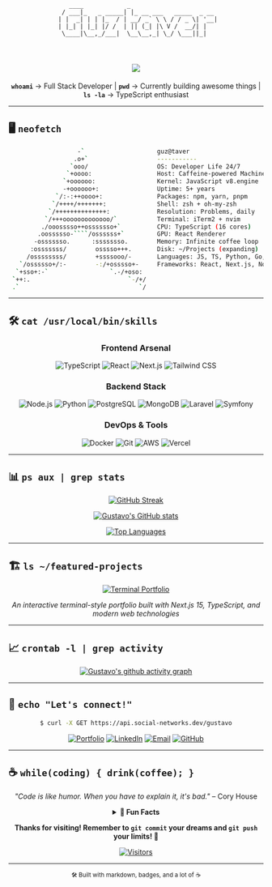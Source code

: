 <div align="center">

```ascii
   ____            _                       
  / ___|_   _ _____| |_ __ ___   _____  _ __ 
 | |  _| | | |_  / | __/ _` \ \ / / _ \| '__|
 | |_| | |_| |/ /  | || (_| |\ V /  __/| |   
  \____|\__,_/___|  \__\__,_| \_/ \___||_|   
                                            
```

</div>

<h1 align="center">
  <img src="https://readme-typing-svg.herokuapp.com/?font=JetBrains+Mono&size=35&center=true&vCenter=true&width=500&height=70&duration=4000&lines=Hello+World!;I'm+Gustavo;Welcome+to+my+terminal!" />
</h1>

<div align="center">
  
**`whoami`** → Full Stack Developer | **`pwd`** → Currently building awesome things | **`ls -la`** → TypeScript enthusiast

</div>

---

## 🖥️ **`neofetch`**

```bash
                   -`                    guz@taver
                  .o+`                   -----------
                 `ooo/                   OS: Developer Life 24/7
                `+oooo:                  Host: Caffeine-powered Machine
               `+oooooo:                 Kernel: JavaScript v8.engine
               -+oooooo+:                Uptime: 5+ years
             `/:-:++oooo+:               Packages: npm, yarn, pnpm
            `/++++/+++++++:              Shell: zsh + oh-my-zsh
           `/++++++++++++++:             Resolution: Problems, daily
          `/+++ooooooooooooo/`           Terminal: iTerm2 + nvim
         ./ooosssso++osssssso+`          CPU: TypeScript (16 cores)
        .oossssso-````/ossssss+`         GPU: React Renderer 
       -osssssso.      :ssssssso.        Memory: Infinite coffee loop
      :osssssss/        osssso+++.       Disk: ~/Projects (expanding)
     /ossssssss/        +ssssooo/-       Languages: JS, TS, Python, Go, PHP
   `/ossssso+/:-        -:/+osssso+-     Frameworks: React, Next.js, Node, Symfony, Laravel
  `+sso+:-`                 `.-/+oso:    
 `++:.                           `-/+/   
 .`                                 `/   
```

---

## 🛠️ **`cat /usr/local/bin/skills`**

<div align="center">

### **Frontend Arsenal**
![TypeScript](https://img.shields.io/badge/TypeScript-3178C6?style=for-the-badge&logo=typescript&logoColor=white)
![React](https://img.shields.io/badge/React-61DAFB?style=for-the-badge&logo=react&logoColor=black)
![Next.js](https://img.shields.io/badge/Next.js-000000?style=for-the-badge&logo=nextdotjs&logoColor=white)
![Tailwind CSS](https://img.shields.io/badge/Tailwind_CSS-06B6D4?style=for-the-badge&logo=tailwindcss&logoColor=white)

### **Backend Stack**
![Node.js](https://img.shields.io/badge/Node.js-339933?style=for-the-badge&logo=nodedotjs&logoColor=white)
![Python](https://img.shields.io/badge/Python-3776AB?style=for-the-badge&logo=python&logoColor=white)
![PostgreSQL](https://img.shields.io/badge/PostgreSQL-4169E1?style=for-the-badge&logo=postgresql&logoColor=white)
![MongoDB](https://img.shields.io/badge/MongoDB-47A248?style=for-the-badge&logo=mongodb&logoColor=white)
![Laravel](https://img.shields.io/badge/Laravel-FF9999?style=for-the-badge&logo=laravel&logoColor=red)
![Symfony](https://img.shields.io/badge/Symfony-FF4444?style=for=the=badge&logo=symfony&logoColor=black)

### **DevOps & Tools**
![Docker](https://img.shields.io/badge/Docker-2496ED?style=for-the-badge&logo=docker&logoColor=white)
![Git](https://img.shields.io/badge/Git-F05032?style=for-the-badge&logo=git&logoColor=white)
![AWS](https://img.shields.io/badge/AWS-232F3E?style=for-the-badge&logo=amazonwebservices&logoColor=white)
![Vercel](https://img.shields.io/badge/Vercel-000000?style=for-the-badge&logo=vercel&logoColor=white)

</div>

---

## 📊 **`ps aux | grep stats`**

<div align="center">

[![GitHub Streak](https://streak-stats.demolab.com?user=Guztaver&theme=dark&hide_border=true&background=0C0C0C&stroke=00FF00&ring=00FF00&fire=FF4444&currStreakNum=CCCCCC&sideNums=CCCCCC&currStreakLabel=61DAFB&sideLabels=61DAFB&dates=CCCCCC)](https://git.io/streak-stats)

[![Gustavo's GitHub stats](https://github-readme-stats.vercel.app/api?username=Guztaver&show_icons=true&theme=dark&bg_color=0c0c0c&title_color=00ff00&icon_color=61dafb&text_color=cccccc&border_color=333333&hide_border=true)](https://github.com/anuraghazra/github-readme-stats)

[![Top Languages](https://github-readme-stats.vercel.app/api/top-langs/?username=Guztaver&layout=compact&theme=dark&bg_color=0c0c0c&title_color=00ff00&text_color=cccccc&border_color=333333&hide_border=true)](https://github.com/anuraghazra/github-readme-stats)

</div>

---

## 🏗️ **`ls ~/featured-projects`**

<div align="center">

[![Terminal Portfolio](https://github-readme-stats.vercel.app/api/pin/?username=Guztaver&repo=portfolio&theme=dark&bg_color=0c0c0c&title_color=00ff00&icon_color=61dafb&text_color=cccccc&border_color=333333&hide_border=true)](https://github.com/Guztaver/portfolio)

*An interactive terminal-style portfolio built with Next.js 15, TypeScript, and modern web technologies*

</div>

---

## 📈 **`crontab -l | grep activity`**

<div align="center">

[![Gustavo's github activity graph](https://github-readme-activity-graph.vercel.app/graph?username=Guztaver&theme=react-dark&bg_color=0c0c0c&color=cccccc&line=00ff00&point=61dafb&area=true&hide_border=true)](https://github.com/ashutosh00710/github-readme-activity-graph)

</div>

---

## 💬 **`echo "Let's connect!"`**

<div align="center">

```bash
$ curl -X GET https://api.social-networks.dev/gustavo
```

[![Portfolio](https://img.shields.io/badge/Portfolio-000000?style=for-the-badge&logo=aboutdotme&logoColor=00ff00)](https://gustavoanjos.com)
[![LinkedIn](https://img.shields.io/badge/LinkedIn-0A66C2?style=for-the-badge&logo=linkedin&logoColor=white)](https://linkedin.com/in/gustavo-muniz)
[![Email](https://img.shields.io/badge/Email-EA4335?style=for-the-badge&logo=gmail&logoColor=white)](mailto:contact@gustavoanjos.com)
[![GitHub](https://img.shields.io/badge/GitHub-181717?style=for-the-badge&logo=github&logoColor=white)](https://github.com/Guztaver)

</div>

---

## ☕ **`while(coding) { drink(coffee); }`**

<div align="center">

*"Code is like humor. When you have to explain it, it's bad."* – Cory House

<details>
<summary><strong>🎯 Fun Facts</strong></summary>
<br>

```typescript
const gustavo = {
  currentlyLearning: ["Go", "C#", "Vue"],
  askMeAbout: ["TypeScript", "React", "Node.js", "System Design", "PHP"],
  funFact: "I debug with console.log and I'm not ashamed",
  currentProject: "Building something awesome",
  favoriteOS: "macOS",
  editor: "nvim with 47 extensions",
  coffeeConsumption: "return Math.random() > 0.5 ? 'too much' : 'not enough'"
};
```

</details>

**Thanks for visiting! Remember to `git commit` your dreams and `git push` your limits! 🚀**

[![Visitors](https://api.visitorbadge.io/api/visitors?path=https%3A%2F%2Fgithub.com%2FGuztaver&labelColor=%23000000&countColor=%2300ff00&style=flat-square&labelStyle=lower)](https://visitorbadge.io/status?path=https%3A%2F%2Fgithub.com%2FGuztaver)

</div>

---

<div align="center">
<sub>🛠️ Built with markdown, badges, and a lot of ☕</sub>
</div>
